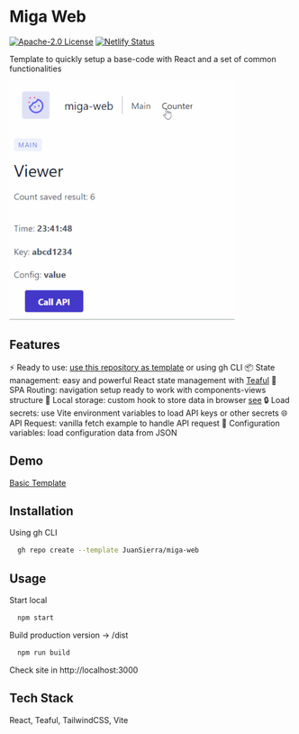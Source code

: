 # Miga Web

[![Apache-2.0 License](https://img.shields.io/badge/License-Apache-2.svg)](https://choosealicense.com/licenses/apache-2.0/)
[![Netlify Status](https://api.netlify.com/api/v1/badges/7716b167-3afc-4f31-ac73-3e4f081a17f8/deploy-status)](https://app.netlify.com/sites/wondrous-starship-d64a29/deploys)

Template to quickly setup a base-code with React and a set of common functionalities

![Template Screenshot](migaweb-screenshot.gif)

## Features

⚡ Ready to use: [use this repository as template](https://github.com/JuanSierra/miga-web/generate) or using gh CLI
📦 State management: easy and powerful React state management with [Teaful](https://github.com/teafuljs/teaful#usestore-hook)
📍 SPA Routing: navigation setup ready to work with components-views structure 
💾 Local storage: custom hook to store data in browser [see](https://github.com/JuanSierra/miga-web/blob/master/src/hooks/useLocalStorage.js)
🔒 Load secrets: use Vite environment variables to load API keys or other secrets
🌐 API Request: vanilla fetch example to handle API request
📄 Configuration variables: load configuration data from JSON

## Demo

[Basic Template](https://wondrous-starship-d64a29.netlify.app/)


## Installation

Using gh CLI

```bash
  gh repo create --template JuanSierra/miga-web
```

## Usage

Start local
```bash
  npm start
```

Build production version -> /dist
```bash
  npm run build
```

Check site in http://localhost:3000

## Tech Stack

React, Teaful, TailwindCSS, Vite
